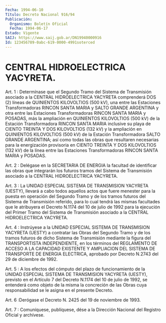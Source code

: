 ```yaml
---
Fecha: 1994-06-10
Título: Decreto Nacional 916/94
Publicación:
  Organismo: Boletín Oficial
  Fecha: 1994-06-17
Estado: Vigente
SAIJ: https://www.saij.gob.ar/DN19940000916
Id: 123456789-0abc-619-0000-4991soterced
---
```

# CENTRAL HIDROELECTRICA YACYRETA.

<a id="1"></a>
Art.  1  :  Determínase  que  el  Segundo Tramo del Sistema de Transmisión    asociado  a  la  CENTRAL  HIDROELECTRICA    YACYRETA comprenderá DOS  (2) líneas de QUINIENTOS KILOVOLTIOS (500 kV), una entre las Estaciones  Transformadoras  RINCON  SANTA  MARIA y SALTO GRANDE  ARGENTINA  y  otra  entre  las  Estaciones  Transformadoras RINCON  SANTA  MARIA  y  POSADAS,  más  la ampliación en QUINIENTOS KILOVOLTIOS  (500  kV) de la Estación Transformadora  RINCON  SANTA MARIA inclusive su playa  de  CIENTO TREINTA Y DOS KILOVOLTIOS (132 kV)  y  la ampliación en QUINIENTOS  KILOVOLTIOS  (500  kV)  de  la Estación  Transformadora SALTO GRANDE ARGENTINA; así como todas las obras que resultaren  necesarias para la energización provisoria en CIENTO TREINTA Y DOS KILOVOLTIOS  (132  kV)  de  la línea entre las Estaciones    Transformadoras    RINCON   SANTA  MARIA  y  POSADAS.

<a id="2"></a>
Art.  2  : Delégase en la SECRETARIA DE ENERGIA la facultad de identificar  las  obras  que  integrarán  los  futuros  tramos  del Sistema  de  Transmisión   asociado  a  la  CENTRAL  HIDROELECTRICA YACYRETA.

<a id="3"></a>
Art.  3  :  La UNIDAD ESPECIAL SISTEMA DE TRANSMISION YACYRETA (UESTY), llevará a  cabo  todos  aquellos  actos que fuere menester para  la  puesta en operación del Segundo Tramo  y  de  los  tramos futuros del  Sistema  de  Transmisión referido, para lo cual tendrá las mismas facultades que le  atribuyera  el  Decreto N.1174 del 10 de julio de 1992 para la ejecución del Primer Tramo  del Sistema de Transmisión    asociado   a  la  CENTRAL  HIDROELECTRICA  YACYRETA.

<a id="4"></a>
Art. 4 : Instrúyese a la UNIDAD ESPECIAL SISTEMA DE TRANSMISION YACYRETA  (UESTY)  a contratar las Obras del Segundo Tramo y de los tramos futuros de dicho  Sistema  de Transmisión mediante la figura del TRANSPORTISTA INDEPENDIENTE, en  los términos del REGLAMENTO DE ACCESO  A  LA  CAPACIDAD  EXISTENTE  Y AMPLIACION  DEL  SISTEMA  DE TRANSPORTE DE ENERGIA ELECTRICA, aprobado  por  Decreto  N.2743 del 29 de diciembre de 1992.

<a id="5"></a>
Art. 5 : A los efectos del cómputo del plazo de funcionamiento de la  UNIDAD  ESPECIAL  SISTEMA  DE  TRANSMISION YACYRETA (UESTY), previsto en el Artículo 7 del Decreto N.1174  del  10  de  julio de 1992,  se  entenderá  como objeto de la misma la concreción de  las Obras cuya responsabilidad  se  le  asigna  en el presente Decreto.

<a id="6"></a>
Art.  6  :Derógase  el  Decreto N. 2425 del 19 de noviembre de 1993.

<a id="7"></a>
Art. 7 : Comuníquese, publíquese, dése a la Dirección Nacional del Registro Oficial y archívese.